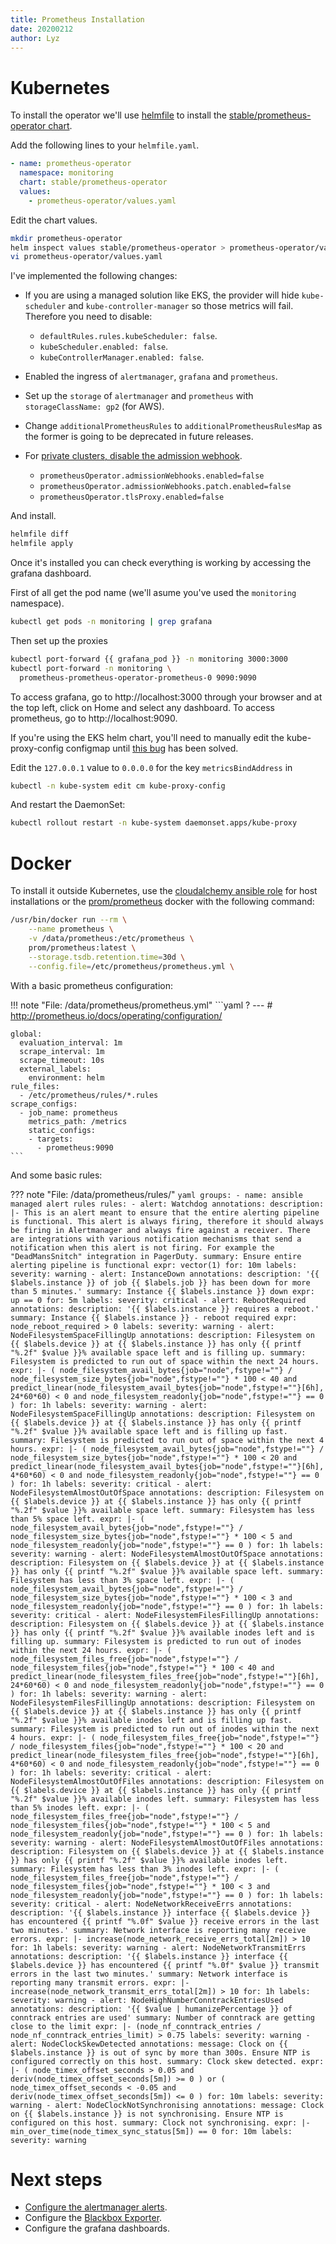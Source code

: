 ```yaml
---
title: Prometheus Installation
date: 20200212
author: Lyz
---
```


# Kubernetes

To install the operator we'll use [helmfile](helmfile.md) to install the
[stable/prometheus-operator
chart](https://github.com/helm/charts/tree/master/stable/prometheus-operator).

Add the following lines to your `helmfile.yaml`.
```yaml
- name: prometheus-operator
  namespace: monitoring
  chart: stable/prometheus-operator
  values:
    - prometheus-operator/values.yaml
```

Edit the chart values.
```bash
mkdir prometheus-operator
helm inspect values stable/prometheus-operator > prometheus-operator/values.yaml
vi prometheus-operator/values.yaml
```

I've implemented the following changes:

* If you are using a managed solution like EKS, the provider will hide
    `kube-scheduler` and `kube-controller-manager` so those metrics will fail.
    Therefore you need to disable:

    * `defaultRules.rules.kubeScheduler: false`.
    * `kubeScheduler.enabled: false`.
    * `kubeControllerManager.enabled: false`.
* Enabled the ingress of `alertmanager`, `grafana` and `prometheus`.
* Set up the `storage` of `alertmanager` and `prometheus` with
  `storageClassName: gp2` (for AWS).
* Change `additionalPrometheusRules` to `additionalPrometheusRulesMap` as the
    former is going to be deprecated in future releases.
* For [private clusters, disable the admission
  webhook](prometheus_troubleshooting.md#failed-calling-webhook-prometheusrulemutate.monitoring.coreos.com).

    * `prometheusOperator.admissionWebhooks.enabled=false`
    * `prometheusOperator.admissionWebhooks.patch.enabled=false`
    * `prometheusOperator.tlsProxy.enabled=false`

And install.

```bash
helmfile diff
helmfile apply
```

Once it's installed you can check everything is working by accessing the grafana
dashboard.

First of all get the pod name (we'll asume you've used the `monitoring`
namespace).
```bash
kubectl get pods -n monitoring | grep grafana
```

Then set up the proxies
```bash
kubectl port-forward {{ grafana_pod }} -n monitoring 3000:3000
kubectl port-forward -n monitoring \
  prometheus-prometheus-operator-prometheus-0 9090:9090
```

To access grafana, go to http://localhost:3000 through your browser
and at the top left, click on Home and select any dashboard. To access
prometheus, go to http://localhost:9090.

If you're using the EKS helm chart, you'll need to manually edit the
kube-proxy-config configmap until [this
bug](https://github.com/terraform-aws-modules/terraform-aws-eks/issues/742) has
been solved.

Edit the `127.0.0.1` value to `0.0.0.0` for the key `metricsBindAddress` in
```bash
kubectl -n kube-system edit cm kube-proxy-config
```

And restart the DaemonSet:
```bash
kubectl rollout restart -n kube-system daemonset.apps/kube-proxy
```

# Docker

To install it outside Kubernetes, use the [cloudalchemy ansible
role](https://github.com/cloudalchemy/ansible-prometheus) for host installations
or the [prom/prometheus](https://hub.docker.com/r/prom/prometheus/) docker with
the following command:

```bash
/usr/bin/docker run --rm \
    --name prometheus \
    -v /data/prometheus:/etc/prometheus \
    prom/prometheus:latest \
    --storage.tsdb.retention.time=30d \
    --config.file=/etc/prometheus/prometheus.yml \
```

With a basic prometheus configuration:

!!! note "File: /data/prometheus/prometheus.yml"
    ```yaml
 ?   ---
    # http://prometheus.io/docs/operating/configuration/

    global:
      evaluation_interval: 1m
      scrape_interval: 1m
      scrape_timeout: 10s
      external_labels:
        environment: helm
    rule_files:
      - /etc/prometheus/rules/*.rules
    scrape_configs:
      - job_name: prometheus
        metrics_path: /metrics
        static_configs:
        - targets:
          - prometheus:9090
    ```

And some basic rules:

??? note "File: /data/prometheus/rules/"
    ```yaml
    groups:
    - name: ansible managed alert rules
      rules:
      - alert: Watchdog
        annotations:
          description: |-
            This is an alert meant to ensure that the entire alerting pipeline is functional.
            This alert is always firing, therefore it should always be firing in Alertmanager
            and always fire against a receiver. There are integrations with various notification
            mechanisms that send a notification when this alert is not firing. For example the
            "DeadMansSnitch" integration in PagerDuty.
          summary: Ensure entire alerting pipeline is functional
        expr: vector(1)
        for: 10m
        labels:
          severity: warning
      - alert: InstanceDown
        annotations:
          description: '{{ $labels.instance }} of job {{ $labels.job }} has been down for
            more than 5 minutes.'
          summary: Instance {{ $labels.instance }} down
        expr: up == 0
        for: 5m
        labels:
          severity: critical
      - alert: RebootRequired
        annotations:
          description: '{{ $labels.instance }} requires a reboot.'
          summary: Instance {{ $labels.instance }} - reboot required
        expr: node_reboot_required > 0
        labels:
          severity: warning
      - alert: NodeFilesystemSpaceFillingUp
        annotations:
          description: Filesystem on {{ $labels.device }} at {{ $labels.instance }} has
            only {{ printf "%.2f" $value }}% available space left and is filling up.
          summary: Filesystem is predicted to run out of space within the next 24 hours.
        expr: |-
          (
            node_filesystem_avail_bytes{job="node",fstype!=""} / node_filesystem_size_bytes{job="node",fstype!=""} * 100 < 40
          and
            predict_linear(node_filesystem_avail_bytes{job="node",fstype!=""}[6h], 24*60*60) < 0
          and
            node_filesystem_readonly{job="node",fstype!=""} == 0
          )
        for: 1h
        labels:
          severity: warning
      - alert: NodeFilesystemSpaceFillingUp
        annotations:
          description: Filesystem on {{ $labels.device }} at {{ $labels.instance }} has
            only {{ printf "%.2f" $value }}% available space left and is filling up fast.
          summary: Filesystem is predicted to run out of space within the next 4 hours.
        expr: |-
          (
            node_filesystem_avail_bytes{job="node",fstype!=""} / node_filesystem_size_bytes{job="node",fstype!=""} * 100 < 20
          and
            predict_linear(node_filesystem_avail_bytes{job="node",fstype!=""}[6h], 4*60*60) < 0
          and
            node_filesystem_readonly{job="node",fstype!=""} == 0
          )
        for: 1h
        labels:
          severity: critical
      - alert: NodeFilesystemAlmostOutOfSpace
        annotations:
          description: Filesystem on {{ $labels.device }} at {{ $labels.instance }} has
            only {{ printf "%.2f" $value }}% available space left.
          summary: Filesystem has less than 5% space left.
        expr: |-
          (
            node_filesystem_avail_bytes{job="node",fstype!=""} / node_filesystem_size_bytes{job="node",fstype!=""} * 100 < 5
          and
            node_filesystem_readonly{job="node",fstype!=""} == 0
          )
        for: 1h
        labels:
          severity: warning
      - alert: NodeFilesystemAlmostOutOfSpace
        annotations:
          description: Filesystem on {{ $labels.device }} at {{ $labels.instance }} has
            only {{ printf "%.2f" $value }}% available space left.
          summary: Filesystem has less than 3% space left.
        expr: |-
          (
            node_filesystem_avail_bytes{job="node",fstype!=""} / node_filesystem_size_bytes{job="node",fstype!=""} * 100 < 3
          and
            node_filesystem_readonly{job="node",fstype!=""} == 0
          )
        for: 1h
        labels:
          severity: critical
      - alert: NodeFilesystemFilesFillingUp
        annotations:
          description: Filesystem on {{ $labels.device }} at {{ $labels.instance }} has
            only {{ printf "%.2f" $value }}% available inodes left and is filling up.
          summary: Filesystem is predicted to run out of inodes within the next 24 hours.
        expr: |-
          (
            node_filesystem_files_free{job="node",fstype!=""} / node_filesystem_files{job="node",fstype!=""} * 100 < 40
          and
            predict_linear(node_filesystem_files_free{job="node",fstype!=""}[6h], 24*60*60) < 0
          and
            node_filesystem_readonly{job="node",fstype!=""} == 0
          )
        for: 1h
        labels:
          severity: warning
      - alert: NodeFilesystemFilesFillingUp
        annotations:
          description: Filesystem on {{ $labels.device }} at {{ $labels.instance }} has
            only {{ printf "%.2f" $value }}% available inodes left and is filling up fast.
          summary: Filesystem is predicted to run out of inodes within the next 4 hours.
        expr: |-
          (
            node_filesystem_files_free{job="node",fstype!=""} / node_filesystem_files{job="node",fstype!=""} * 100 < 20
          and
            predict_linear(node_filesystem_files_free{job="node",fstype!=""}[6h], 4*60*60) < 0
          and
            node_filesystem_readonly{job="node",fstype!=""} == 0
          )
        for: 1h
        labels:
          severity: critical
      - alert: NodeFilesystemAlmostOutOfFiles
        annotations:
          description: Filesystem on {{ $labels.device }} at {{ $labels.instance }} has
            only {{ printf "%.2f" $value }}% available inodes left.
          summary: Filesystem has less than 5% inodes left.
        expr: |-
          (
            node_filesystem_files_free{job="node",fstype!=""} / node_filesystem_files{job="node",fstype!=""} * 100 < 5
          and
            node_filesystem_readonly{job="node",fstype!=""} == 0
          )
        for: 1h
        labels:
          severity: warning
      - alert: NodeFilesystemAlmostOutOfFiles
        annotations:
          description: Filesystem on {{ $labels.device }} at {{ $labels.instance }} has
            only {{ printf "%.2f" $value }}% available inodes left.
          summary: Filesystem has less than 3% inodes left.
        expr: |-
          (
            node_filesystem_files_free{job="node",fstype!=""} / node_filesystem_files{job="node",fstype!=""} * 100 < 3
          and
            node_filesystem_readonly{job="node",fstype!=""} == 0
          )
        for: 1h
        labels:
          severity: critical
      - alert: NodeNetworkReceiveErrs
        annotations:
          description: '{{ $labels.instance }} interface {{ $labels.device }} has encountered
            {{ printf "%.0f" $value }} receive errors in the last two minutes.'
          summary: Network interface is reporting many receive errors.
        expr: |-
          increase(node_network_receive_errs_total[2m]) > 10
        for: 1h
        labels:
          severity: warning
      - alert: NodeNetworkTransmitErrs
        annotations:
          description: '{{ $labels.instance }} interface {{ $labels.device }} has encountered
            {{ printf "%.0f" $value }} transmit errors in the last two minutes.'
          summary: Network interface is reporting many transmit errors.
        expr: |-
          increase(node_network_transmit_errs_total[2m]) > 10
        for: 1h
        labels:
          severity: warning
      - alert: NodeHighNumberConntrackEntriesUsed
        annotations:
          description: '{{ $value | humanizePercentage }} of conntrack entries are used'
          summary: Number of conntrack are getting close to the limit
        expr: |-
          (node_nf_conntrack_entries / node_nf_conntrack_entries_limit) > 0.75
        labels:
          severity: warning
      - alert: NodeClockSkewDetected
        annotations:
          message: Clock on {{ $labels.instance }} is out of sync by more than 300s. Ensure
            NTP is configured correctly on this host.
          summary: Clock skew detected.
        expr: |-
          (
            node_timex_offset_seconds > 0.05
          and
            deriv(node_timex_offset_seconds[5m]) >= 0
          )
          or
          (
            node_timex_offset_seconds < -0.05
          and
            deriv(node_timex_offset_seconds[5m]) <= 0
          )
        for: 10m
        labels:
          severity: warning
      - alert: NodeClockNotSynchronising
        annotations:
          message: Clock on {{ $labels.instance }} is not synchronising. Ensure NTP is configured
            on this host.
          summary: Clock not synchronising.
        expr: |-
          min_over_time(node_timex_sync_status[5m]) == 0
        for: 10m
        labels:
          severity: warning
    ```

# Next steps

* [Configure the alertmanager alerts](alertmanager.md).
* Configure the [Blackbox Exporter](blackbox_exporter.md).
* Configure the grafana dashboards.

